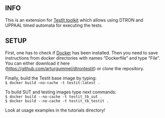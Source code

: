 INFO
------------
This is an extension for [TestIt toolkit](https://github.com/GertKanter/testit) which allows using DTRON and UPPAAL timed automata for executing the tests.<br/>

SETUP
-----------
First, one has to check if [Docker](https://www.docker.com/) has been installed. Then you need to save instructions from docker directories with names “Dockerfile” and type “File”. You can either download it here (https://github.com/arturgummel/dtrontestit) or clone the repository. 

Finally, build the Testit base image by typing:<br/>
`$ docker build –no-cache -t testit:latest .` <br/>

To build SUT and testing images type next commands: <br/>
`$ docker build --no-cache -t testit_tb_sut .`<br/>
`$ docker build --no-cache -t testit_tb_testit .`<br/>

Look at usage examples in the tutorials directory!